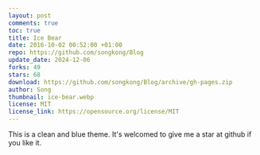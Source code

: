 ```yaml
---
layout: post
comments: true
toc: true
title: Ice Bear
date: 2016-10-02 00:52:00 +01:00
repo: https://github.com/songkong/Blog
update_date: 2024-12-06
forks: 49
stars: 68
download: https://github.com/songkong/Blog/archive/gh-pages.zip
author: Song
thumbnail: ice-bear.webp
license: MIT
license_link: https://opensource.org/license/MIT
---
```


This is a clean and blue theme. It's welcomed to give me a star at github if you like it.
